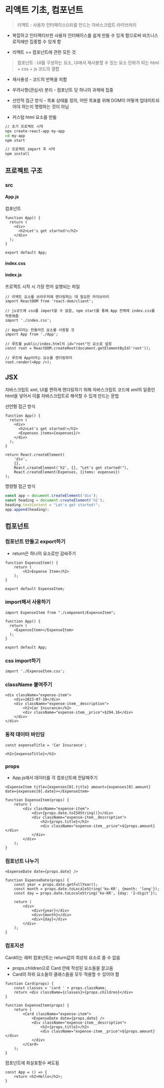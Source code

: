 # 리액트 기초, 컴포넌트

> 리액트 : 사용자 인터페이스(UI)를 만드는 자바스크립트 라이브러리
>

- 복잡하고 인터랙티브한 사용자 인터페이스를 쉽게 만들 수 있게 함으로써 비즈니스 로직에만 집중할 수 있게 함

- 리액트 == 컴포넌트에 관한 모든 것

>컴포넌트 : UI를 구성하는 요소, UI에서 재사용할 수 있는 요소 단위가 되는 html + css + js 코드의 결합

- 재사용성 - 코드의 반복을 피함

- 우려사항(관심사) 분리 - 컴포넌트 당 하나의 과제에 집중

- 선언적 접근 방식 - 목표 상태를 정의, 어떤 목표를 위해 DOM이 어떻게 업데이트되어야 하는지 명령하는 것이 아님
- 커스텀 html 요소를 만듦

```bash
// 초기 프로젝트 시작
npx create-react-app my-app
cd my-app
npm start

// 프로젝트 import 후 시작
npm install
```

## 프로젝트 구조

### src

#### App.js

컴포넌트

```react
function App() {
  return (
    <div>
      <h2>Let's get started!</h2>
    </div>
  );
}

export default App;
```

#### index.css

#### index.js

프로젝트 시작 시 가장 먼저 실행되는 파일

```react
// 리액트 요소를 브라우저에 렌더링하는 데 필요한 라이브러리
import ReactDOM from 'react-dom/client';

// js코드에 css를 import할 수 없음, npm start를 통해 App 전체에 index.css를 적용해줌
import './index.css';

// App이라는 만들어진 요소를 사용할 것
import App from './App';

// 루트를 public/index.html의 id="root"인 요소로 설정
const root = ReactDOM.createRoot(document.getElementById('root'));

// 루트에 App이라는 요소를 렌더링하자
root.render(<App />);
```

## JSX

자바스크립트 xml, UI를 편하게 렌더링하기 위해 자바스크립트 코드에 xml의 일종인 html을 넣어서 이를 자바스크립트로 해석할 수 있게 만드는 문법

선언형 접근 방식

```react
function App() {
  return (
    <div>
      <h2>Let's get started!</h2>
      <Expenses items={expenses}/>
    </div>
  );
}
```

```react
return React.createElement(
	'div',
    {},
    React.createElement('h2', {}, "Let's get started!"),
    React.createElement(Expenses, {items: expenses})
);
```



명령형 접근 방식

```javascript
const app = document.createElement('div');
const heading = document.createElement('h2');
heading.textContent = "Let's get started!";
app.append(heading);
```

## 컴포넌트

### 컴포넌트 만들고 export하기

- return은 하나의 요소로만 감싸주기

```react
function ExpenseItem() {
    return (
        <h2>Expense Item</h2>
    );
}

export default ExpenseItem;
```

### import해서 사용하기

```react
import ExpenseItem from "./component/ExpenseItem";

function App() {
  return (
    <ExpenseItem></ExpenseItem>
  );
}

export default App;
```

### css import하기

```react
import './ExpenseItem.css';
```

### className 붙여주기

```react
<div className="expense-item">
    <div>2023-07-10</div>
    <div className="expense-item__description">
        <h2>Car Insurance</h2>
        <div className="expense-item__price">$294.16</div>
    </div>
</div>
```

### 동적 데이터 바인딩

```react
const expenseTitle = 'Car Insurance';

<h2>{expenseTitle}</h2>
```

### props

- App.js에서 데이터를 각 컴포넌트에 전달해주기

```react
<ExpenseItem title={expenses[0].title} amount={expenses[0].amount} date={expenses[0].date}></ExpenseItem>

function ExpenseItem(props) {
    return (
        <div className="expense-item">
            <div>{props.date.toISOString()}</div>
            <div className="expense-item__description">
                <h2>{props.title}</h2>
                <div className="expense-item__price">${props.amount}</div>
            </div>
        </div>
    );
}
```

### 컴포넌트 나누기

```react
<ExpenseDate date={props.date} />

function ExpenseDate(props) {
    const year = props.date.getFullYear();
    const month = props.date.toLocaleString('ko-KR', {month: 'long'});
    const day = props.date.toLocaleString('ko-KR', {day: '2-digit'});

    return (
        <div>
            <div>{year}</div>
            <div>{month}</div>
            <div>{day}</div>    
        </div>
    );
}
```

### 컴포지션

Card라는 래퍼 컴포넌트는 return값의 최상위 요소로 쓸 수 없음

- props.children으로 Card 안에 작성된 요소들을 끌고옴
- Card의 하위 요소들의 클래스들을 모두 적용할 수 있어야 함

```react
function Card(props) {
    const classes = 'card ' + props.className;
    return <div className={classes}>{props.children}</div>
}

function ExpenseItem(props) {
    return (
        <Card className="expense-item">
            <ExpenseDate date={props.date} />
            <div className="expense-item__description">
                <h2>{props.title}</h2>
                <div className="expense-item__price">${props.amount}</div>
            </div>
        </Card>
    );
}
```

컴포넌트에 화살표함수 써도됨

```react
const App = () => {
    return <h2>Hello</h2>;
}
```

